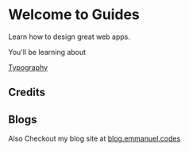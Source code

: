 # Welcome to Guides 

Learn how to design great web apps.

You'll be learning about 

[Typography](/typography)

## Credits

## Blogs

Also Checkout my blog site at [blog.emmanuel.codes](https://blog.emmanuel.codes)